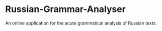 # Russian-Grammar-Analyser
An online application for the acute grammatical analysis of Russian texts. 
